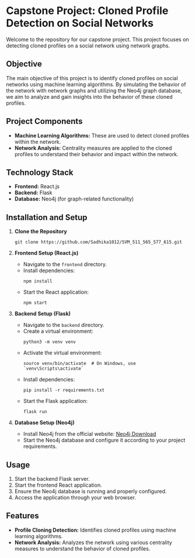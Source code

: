 # Capstone Project: Cloned Profile Detection on Social Networks

Welcome to the repository for our capstone project. This project focuses on detecting cloned profiles on a social network using network graphs. 

## Objective
The main objective of this project is to identify cloned profiles on social networks using machine learning algorithms. By simulating the behavior of the network with network graphs and utilizing the Neo4j graph database, we aim to analyze and gain insights into the behavior of these cloned profiles.

## Project Components
- **Machine Learning Algorithms:** These are used to detect cloned profiles within the network.
- **Network Analysis:** Centrality measures are applied to the cloned profiles to understand their behavior and impact within the network.

## Technology Stack
- **Frontend:** React.js
- **Backend:** Flask
- **Database:** Neo4j (for graph-related functionality)

## Installation and Setup
1. **Clone the Repository**
   ```
   git clone https://github.com/Sadhika1012/SVM_511_565_577_615.git
   ```
2. **Frontend Setup (React.js)**
   - Navigate to the `frontend` directory.
   - Install dependencies:
     ```
     npm install
     ```
   - Start the React application:
     ```
     npm start
     ```

3. **Backend Setup (Flask)**
   - Navigate to the `backend` directory.
   - Create a virtual environment:
     ```
     python3 -m venv venv
     ```
   - Activate the virtual environment:
     ```
     source venv/bin/activate  # On Windows, use `venv\Scripts\activate`
     ```
   - Install dependencies:
     ```
     pip install -r requirements.txt
     ```
   - Start the Flask application:
     ```
     flask run
     ```

4. **Database Setup (Neo4j)**
   - Install Neo4j from the official website: [Neo4j Download](https://neo4j.com/download/)
   - Start the Neo4j database and configure it according to your project requirements.

## Usage
1. Start the backend Flask server.
2. Start the frontend React application.
3. Ensure the Neo4j database is running and properly configured.
4. Access the application through your web browser.

## Features
- **Profile Cloning Detection:** Identifies cloned profiles using machine learning algorithms.
- **Network Analysis:** Analyzes the network using various centrality measures to understand the behavior of cloned profiles.

